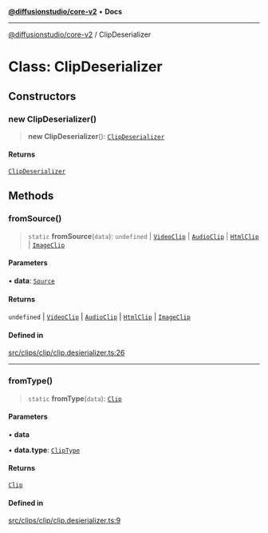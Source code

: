 [**@diffusionstudio/core-v2**](../README.md) • **Docs**

***

[@diffusionstudio/core-v2](../globals.md) / ClipDeserializer

# Class: ClipDeserializer

## Constructors

### new ClipDeserializer()

> **new ClipDeserializer**(): [`ClipDeserializer`](ClipDeserializer.md)

#### Returns

[`ClipDeserializer`](ClipDeserializer.md)

## Methods

### fromSource()

> `static` **fromSource**(`data`): `undefined` \| [`VideoClip`](VideoClip.md) \| [`AudioClip`](AudioClip.md) \| [`HtmlClip`](HtmlClip.md) \| [`ImageClip`](ImageClip.md)

#### Parameters

• **data**: [`Source`](Source.md)

#### Returns

`undefined` \| [`VideoClip`](VideoClip.md) \| [`AudioClip`](AudioClip.md) \| [`HtmlClip`](HtmlClip.md) \| [`ImageClip`](ImageClip.md)

#### Defined in

[src/clips/clip/clip.desierializer.ts:26](https://github.com/diffusionstudio/core-v2/blob/ce69ef92917fd6c7f2f6e872cf6c87954dee9b56/src/clips/clip/clip.desierializer.ts#L26)

***

### fromType()

> `static` **fromType**(`data`): [`Clip`](Clip.md)

#### Parameters

• **data**

• **data.type**: [`ClipType`](../type-aliases/ClipType.md)

#### Returns

[`Clip`](Clip.md)

#### Defined in

[src/clips/clip/clip.desierializer.ts:9](https://github.com/diffusionstudio/core-v2/blob/ce69ef92917fd6c7f2f6e872cf6c87954dee9b56/src/clips/clip/clip.desierializer.ts#L9)
